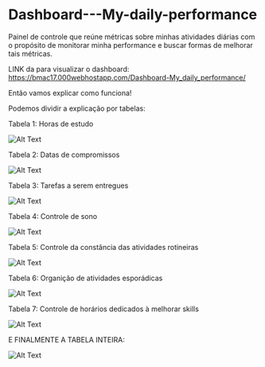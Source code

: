 # Dashboard---My-daily-performance
Painel de controle que reúne métricas sobre minhas atividades diárias com o propósito de monitorar minha performance e buscar formas de melhorar tais métricas.

LINK da para visualizar o dashboard:
https://bmac17.000webhostapp.com/Dashboard-My_daily_performance/

Então vamos explicar como funciona!

Podemos dividir a explicação por tabelas: 

Tabela 1: Horas de estudo

![Alt Text](https://github.com/theyujisamfull/Dashboard-My_daily_performance/blob/master/Readme_images/tabela_constancia.png)



Tabela 2: Datas de compromissos

![Alt Text](https://github.com/theyujisamfull/Dashboard-My_daily_performance/blob/master/Readme_images/tabela_datas_proximas.png)



Tabela 3: Tarefas a serem entregues

![Alt Text](https://github.com/theyujisamfull/Dashboard-My_daily_performance/blob/master/Readme_images/tabela_tarefas.png)


Tabela 4: Controle de sono

![Alt Text](https://github.com/theyujisamfull/Dashboard-My_daily_performance/blob/master/Readme_images/tabela_sleep.png)

Tabela 5: Controle da constância das atividades rotineiras

![Alt Text](https://github.com/theyujisamfull/Dashboard-My_daily_performance/blob/master/Readme_images/tabela_rotina.png)

Tabela 6: Organição de atividades esporádicas

![Alt Text](https://github.com/theyujisamfull/Dashboard-My_daily_performance/blob/master/Readme_images/tabela_organizacao.png)


Tabela 7: Controle de horários dedicados à melhorar skills

![Alt Text](https://github.com/theyujisamfull/Dashboard-My_daily_performance/blob/master/Readme_images/tabela_skills.png)






E FINALMENTE A TABELA INTEIRA:

![Alt Text](https://github.com/theyujisamfull/Dashboard-My_daily_performance/blob/master/Readme_images/tabela_inteira.png)

